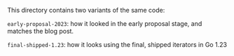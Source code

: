 This directory contains two variants of the same code:

`early-proposal-2023`: how it looked in the early proposal stage, and matches
the blog post.

`final-shipped-1.23`: how it looks using the final, shipped iterators in Go 1.23
